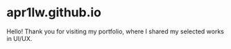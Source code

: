 # apr1lw.github.io
Hello! Thank you for visiting my portfolio, where I shared my selected works in UI/UX. 
